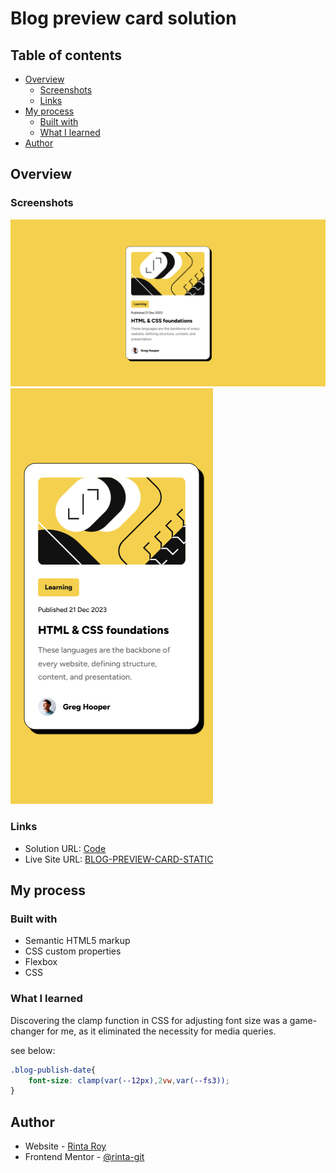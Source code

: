 # Blog preview card solution

## Table of contents

- [Overview](#overview)
  - [Screenshots](#screenshots)
  - [Links](#links)
- [My process](#my-process)
  - [Built with](#built-with)
  - [What I learned](#what-i-learned)
- [Author](#author)

## Overview

### Screenshots

![Desktop view](./screenshorts/Screenshot-desktop.png)
![Mobile view](./screenshorts/Screenshot-mobile.png)

### Links

- Solution URL: [Code](https://github.com/rinta-git/BLOG-PREVIEW-CARD-STATIC/blob/main/index.html)
- Live Site URL: [BLOG-PREVIEW-CARD-STATIC](https://rinta-git.github.io/BLOG-PREVIEW-CARD-STATIC/)

## My process

### Built with

- Semantic HTML5 markup
- CSS custom properties
- Flexbox
- CSS

### What I learned

Discovering the clamp function in CSS for adjusting font size was a game-changer for me, as it eliminated the necessity for media queries.

see below:

```css
.blog-publish-date{
    font-size: clamp(var(--12px),2vw,var(--fs3));
}
```

## Author

- Website - [Rinta Roy](https://www.linkedin.com/in/rinta-roy)
- Frontend Mentor - [@rinta-git](https://www.frontendmentor.io/profile/rinta-git)
